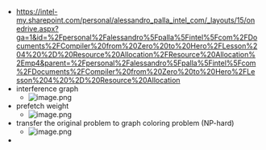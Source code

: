 - https://intel-my.sharepoint.com/personal/alessandro_palla_intel_com/_layouts/15/onedrive.aspx?ga=1&id=%2Fpersonal%2Falessandro%5Fpalla%5Fintel%5Fcom%2FDocuments%2FCompiler%20from%20Zero%20to%20Hero%2FLesson%204%20%2D%20Resource%20Allocation%2FResource%20Allocation%2Emp4&parent=%2Fpersonal%2Falessandro%5Fpalla%5Fintel%5Fcom%2FDocuments%2FCompiler%20from%20Zero%20to%20Hero%2FLesson%204%20%2D%20Resource%20Allocation
- interference graph
	- ![image.png](../assets/image_1664155283124_0.png)
- prefetch weight
	- ![image.png](../assets/image_1664155327867_0.png)
- transfer the original problem to graph coloring problem (NP-hard)
	- ![image.png](../assets/image_1664157553342_0.png)
-